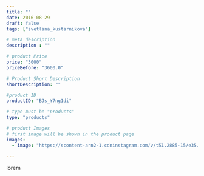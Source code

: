 ```yaml
---
title: ""
date: 2016-08-29
draft: false
tags: ["svetlana_kustarnikova"]

# meta description
description : ""

# product Price
price: "3000"
priceBefore: "3600.0"

# Product Short Description
shortDescription: ""

#product ID
productID: "BJs_Y7ng1di"

# type must be "products"
type: "products"

# product Images
# first image will be shown in the product page
images:
  - image: "https://scontent-arn2-1.cdninstagram.com/v/t51.2885-15/e35/14032762_255162998215696_485397133_n.jpg?se=7&tp=1&_nc_ht=scontent-arn2-1.cdninstagram.com&_nc_cat=104&_nc_ohc=_04SYGQaufEAX_nyQ5R&ccb=7-4&oh=a0f65a376e02d1dc7d9b0eadbdb9efe4&oe=6083BC15&ig_cache_key=MTMyNzcxNDc4MDM3ODc4MTUzOA%3D%3D.2-ccb7-4"

---
```

lorem
